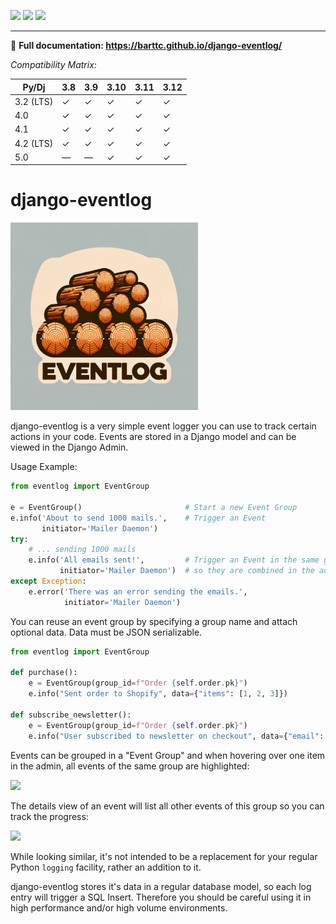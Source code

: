 [![](https://img.shields.io/pypi/v/django-eventlog.svg)](https://pypi.org/project/django-eventlog/)
[![](https://github.com/bartTC/django-eventlog/actions/workflows/push.yml/badge.svg)](https://github.com/bartTC/django-eventlog/actions/workflows/push.yml)
[![](https://codecov.io/github/bartTC/django-eventlog/graph/badge.svg?token=YLXXbCawUQ)](https://codecov.io/github/bartTC/django-eventlog)

-----

📖 **Full documentation: https://barttc.github.io/django-eventlog/**

*Compatibility Matrix:*

| Py/Dj     | 3.8 | 3.9 | 3.10 | 3.11 | 3.12 |
| --------- | --- | --- | ---- | ---- | ---- |
| 3.2 (LTS) |  ✓  |  ✓  |  ✓   |  ✓   |  ✓   |
| 4.0       |  ✓  |  ✓  |  ✓   |  ✓   |  ✓   |
| 4.1       |  ✓  |  ✓  |  ✓   |  ✓   |  ✓   |
| 4.2 (LTS) |  ✓  |  ✓  |  ✓   |  ✓   |  ✓   |
| 5.0       |  —  |  —  |  ✓   |  ✓   |  ✓   |

# django-eventlog

<img src="https://github.com/bartTC/django-eventlog/raw/main/docs/_static/logo.webp" alt="djang-eventlog Logo" width="300"/>

django-eventlog is a very simple event logger you can use to track certain actions in 
your code. Events are stored in a Django model and can be viewed in the Django Admin.

Usage Example:

```python
from eventlog import EventGroup

e = EventGroup()                       # Start a new Event Group
e.info('About to send 1000 mails.',    # Trigger an Event
       initiator='Mailer Daemon')
try:
    # ... sending 1000 mails
    e.info('All emails sent!',         # Trigger an Event in the same group,
           initiator='Mailer Daemon')  # so they are combined in the admin.
except Exception:
    e.error('There was an error sending the emails.',
            initiator='Mailer Daemon')
```

You can reuse an event group by specifying a group name and attach optional data. Data 
must be JSON serializable.

```python
from eventlog import EventGroup

def purchase():
    e = EventGroup(group_id=f"Order {self.order.pk}")
    e.info("Sent order to Shopify", data={"items": [1, 2, 3]})

def subscribe_newsletter():
    e = EventGroup(group_id=f"Order {self.order.pk}")
    e.info("User subscribed to newsletter on checkout", data={"email": "user@example.com"})
```

Events can be grouped in a "Event Group" and when hovering over one item in the admin, 
all events of the same group are highlighted:

![](https://github.com/bartTC/django-eventlog/raw/main/docs/_static/change_list.png)

The details view of an event will list all other events of this group so you
can track the progress:

![](https://github.com/bartTC/django-eventlog/raw/main/docs/_static/change_form.png)

While looking similar, it's not intended to be a replacement for your regular Python 
`logging` facility, rather an addition to it.

django-eventlog stores it's data in a regular database model, so each log entry will 
trigger a SQL Insert. Therefore you should be careful using it in high performance 
and/or high volume environments.
